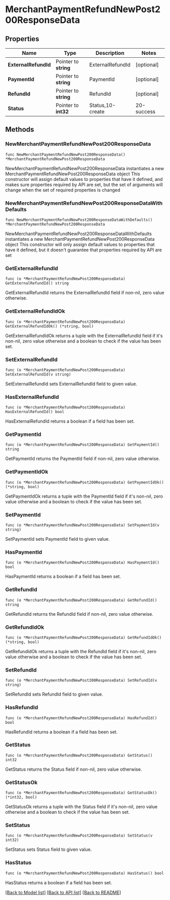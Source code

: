 # MerchantPaymentRefundNewPost200ResponseData

## Properties

Name | Type | Description | Notes
------------ | ------------- | ------------- | -------------
**ExternalRefundId** | Pointer to **string** | ExternalRefundId | [optional] 
**PaymentId** | Pointer to **string** | PaymentId | [optional] 
**RefundId** | Pointer to **string** | RefundId | [optional] 
**Status** | Pointer to **int32** | Status,10-create|20-success|30-Failed|40-Reverse | [optional] 

## Methods

### NewMerchantPaymentRefundNewPost200ResponseData

`func NewMerchantPaymentRefundNewPost200ResponseData() *MerchantPaymentRefundNewPost200ResponseData`

NewMerchantPaymentRefundNewPost200ResponseData instantiates a new MerchantPaymentRefundNewPost200ResponseData object
This constructor will assign default values to properties that have it defined,
and makes sure properties required by API are set, but the set of arguments
will change when the set of required properties is changed

### NewMerchantPaymentRefundNewPost200ResponseDataWithDefaults

`func NewMerchantPaymentRefundNewPost200ResponseDataWithDefaults() *MerchantPaymentRefundNewPost200ResponseData`

NewMerchantPaymentRefundNewPost200ResponseDataWithDefaults instantiates a new MerchantPaymentRefundNewPost200ResponseData object
This constructor will only assign default values to properties that have it defined,
but it doesn't guarantee that properties required by API are set

### GetExternalRefundId

`func (o *MerchantPaymentRefundNewPost200ResponseData) GetExternalRefundId() string`

GetExternalRefundId returns the ExternalRefundId field if non-nil, zero value otherwise.

### GetExternalRefundIdOk

`func (o *MerchantPaymentRefundNewPost200ResponseData) GetExternalRefundIdOk() (*string, bool)`

GetExternalRefundIdOk returns a tuple with the ExternalRefundId field if it's non-nil, zero value otherwise
and a boolean to check if the value has been set.

### SetExternalRefundId

`func (o *MerchantPaymentRefundNewPost200ResponseData) SetExternalRefundId(v string)`

SetExternalRefundId sets ExternalRefundId field to given value.

### HasExternalRefundId

`func (o *MerchantPaymentRefundNewPost200ResponseData) HasExternalRefundId() bool`

HasExternalRefundId returns a boolean if a field has been set.

### GetPaymentId

`func (o *MerchantPaymentRefundNewPost200ResponseData) GetPaymentId() string`

GetPaymentId returns the PaymentId field if non-nil, zero value otherwise.

### GetPaymentIdOk

`func (o *MerchantPaymentRefundNewPost200ResponseData) GetPaymentIdOk() (*string, bool)`

GetPaymentIdOk returns a tuple with the PaymentId field if it's non-nil, zero value otherwise
and a boolean to check if the value has been set.

### SetPaymentId

`func (o *MerchantPaymentRefundNewPost200ResponseData) SetPaymentId(v string)`

SetPaymentId sets PaymentId field to given value.

### HasPaymentId

`func (o *MerchantPaymentRefundNewPost200ResponseData) HasPaymentId() bool`

HasPaymentId returns a boolean if a field has been set.

### GetRefundId

`func (o *MerchantPaymentRefundNewPost200ResponseData) GetRefundId() string`

GetRefundId returns the RefundId field if non-nil, zero value otherwise.

### GetRefundIdOk

`func (o *MerchantPaymentRefundNewPost200ResponseData) GetRefundIdOk() (*string, bool)`

GetRefundIdOk returns a tuple with the RefundId field if it's non-nil, zero value otherwise
and a boolean to check if the value has been set.

### SetRefundId

`func (o *MerchantPaymentRefundNewPost200ResponseData) SetRefundId(v string)`

SetRefundId sets RefundId field to given value.

### HasRefundId

`func (o *MerchantPaymentRefundNewPost200ResponseData) HasRefundId() bool`

HasRefundId returns a boolean if a field has been set.

### GetStatus

`func (o *MerchantPaymentRefundNewPost200ResponseData) GetStatus() int32`

GetStatus returns the Status field if non-nil, zero value otherwise.

### GetStatusOk

`func (o *MerchantPaymentRefundNewPost200ResponseData) GetStatusOk() (*int32, bool)`

GetStatusOk returns a tuple with the Status field if it's non-nil, zero value otherwise
and a boolean to check if the value has been set.

### SetStatus

`func (o *MerchantPaymentRefundNewPost200ResponseData) SetStatus(v int32)`

SetStatus sets Status field to given value.

### HasStatus

`func (o *MerchantPaymentRefundNewPost200ResponseData) HasStatus() bool`

HasStatus returns a boolean if a field has been set.


[[Back to Model list]](../README.md#documentation-for-models) [[Back to API list]](../README.md#documentation-for-api-endpoints) [[Back to README]](../README.md)


